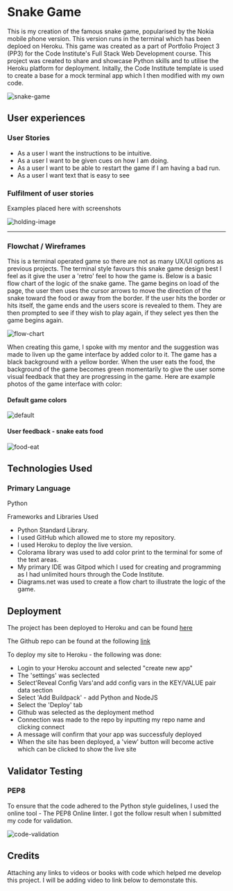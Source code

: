 # Snake Game

This is my creation of the famous snake game, popularised by the Nokia mobile phone version. This version runs in the terminal which has been deploed on Heroku. This game was created as a part of Portfolio Project 3 (PP3) for the Code Institute's Full Stack Web Development course. This project was created to share and showcase Python skills and to utilise the Heroku platform for deployment. Initally, the Code Institute template is used to create a base for a mock terminal app which I then modified with my own code.

![snake-game](https://i.imgur.com/D10H8Mw.png)

## User experiences

### User Stories

* As a user I want the instructions to be intuitive.
* As a user I want to be given cues on how I am doing.
* As a user I want to be able to restart the game if I am having a bad run.
* As a user I want text that is easy to see

### Fulfilment of user stories

Examples placed here with screenshots

![holding-image](https://miro.medium.com/max/1400/0*8aY8pX5CoNGImZU4.png)

----------------------
### Flowchat / Wireframes

This is a terminal operated game so there are not as many UX/UI options as previous projects. The terminal style favours this snake game design best I feel as it give the user a 'retro' feel to how the game is. Below is a basic flow chart of the logic of the snake game. The game begins on load of the page, the user then uses the cursor arrows to move the direction of the snake toward the food or away from the border. If the user hits the border or hits itself, the game ends and the users score is revealed to them. They are then prompted to see if they wish to play again, if they select yes then the game begins again.

![flow-chart](https://i.imgur.com/PuHlcAk.png)

When creating this game, I spoke with my mentor and the suggestion was made to liven up the game interface by added color to it. The game has a black background with a yellow border. When the user eats the food, the background of the game becomes green momentarily to give the user some visual feedback that they are progressing in the game. Here are example photos of the game interface with color:

#### Default game colors
![default](https://i.imgur.com/PNiwLLB.png)


#### User feedback - snake eats food
![food-eat](https://i.imgur.com/OGmgkQe.png)


## Technologies Used

### Primary Language
Python

Frameworks and Libraries Used
* Python Standard Library.
* I used GitHub which allowed me to store my repository.
* I used Heroku to deploy the live version.
* Colorama library was used to add color print to the terminal for some of the text areas.
* My primary IDE was Gitpod which I used for creating and programming as I had unlimited hours through the Code Institute.
* Diagrams.net was used to create a flow chart to illustrate the logic of the game.

## Deployment

The project has been deployed to Heroku and can be found [here](https://snakegamead.herokuapp.com/) 

The Github repo can be found at the following [link](https://github.com/anthonyfdunphy/project-python-pp3)

To deploy my site to Heroku - the following was done:

* Login to your Heroku account and selected "create new app"
* The 'settings' was seclected
* Select'Reveal Config Vars'and add config vars in the KEY/VALUE pair data section
* Select 'Add Buildpack' - add Python and NodeJS
* Select the 'Deploy' tab
* Github was selected as the deployment method
* Connection was made to the repo by inputting my repo name and clicking connect
* A message will confirm that your app was successfuly deployed
* When the site has been deployed, a 'view' button will become active which can be clicked to show the live site

## Validator Testing

### PEP8

To ensure that the code adhered to the Python style guidelines, I used the online tool - The PEP8 Online linter. I got the follow result when I submitted my code for validation.

![code-validation](https://i.imgur.com/hFBVVFA.png)

## Credits

Attaching any links to videos or books with code which helped me develop this project. I will be adding video to link below to demonstate this.

